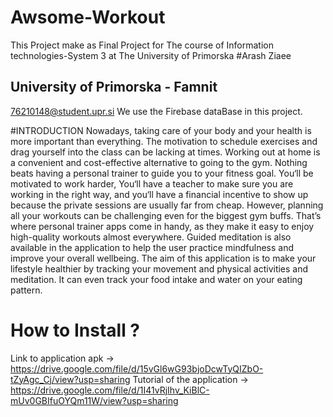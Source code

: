 # Awsome-Workout
This Project make as Final Project for The course of Information technologies-System 3 at The University of Primorska
#Arash Ziaee
## University of Primorska - Famnit
76210148@student.upr.si
We use the Firebase dataBase in this project.

#INTRODUCTION
Nowadays, taking care of your body and your health is more important than everything. The
motivation to schedule exercises and drag yourself into the class can be lacking at times.
Working out at home is a convenient and cost-effective alternative to going to the gym.
Nothing beats having a personal trainer to guide you to your fitness goal. You‘ll be motivated to work
harder, You‘ll have a teacher to make sure you are working in the right way, and you‘ll have a financial
incentive to show up because the private sessions are usually far from cheap.
However, planning all your workouts can be challenging even for the biggest gym buffs. That’s where
personal trainer apps come in handy, as they make it easy to enjoy high-quality workouts almost
everywhere. Guided meditation is also available in the application to help the user practice
mindfulness and improve your overall wellbeing.
The aim of this application is to make your lifestyle healthier by tracking your movement and physical
activities and meditation. It can even track your food intake and water on your eating pattern.

# How to Install ?
Link to application apk -> https://drive.google.com/file/d/15vGl6wG93bjoDcwTyQIZbO-tZyAgc_Cj/view?usp=sharing
Tutorial of the application -> https://drive.google.com/file/d/1I41vRjIhv_KiBlC-mUv0GBIfuOYQm11W/view?usp=sharing
